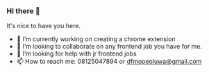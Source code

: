 ### Hi there 👋
It's nice to have you here.
- 🔭 I’m currently working on creating a chrome extension
- 👯 I’m looking to collaborate on any frontend job you have for me.
- 🤔 I’m looking for help with jr frontend jobs
- 📫 How to reach me: 08125047894 or dfmopeoluwa@gmail.com 

<!--
**hemarle/hemarle** is a ✨ _special_ ✨ repository because its `README.md` (this file) appears on your GitHub profile.

Here are some ideas to get you started:

- 🔭 I’m currently working on ...
- 🌱 I’m currently learning ...
- 👯 I’m looking to collaborate on ...
- 🤔 I’m looking for help with ...
- 💬 Ask me about ...
- 📫 How to reach me: ...
- 😄 Pronouns: ...
- ⚡ Fun fact: ...
-->
